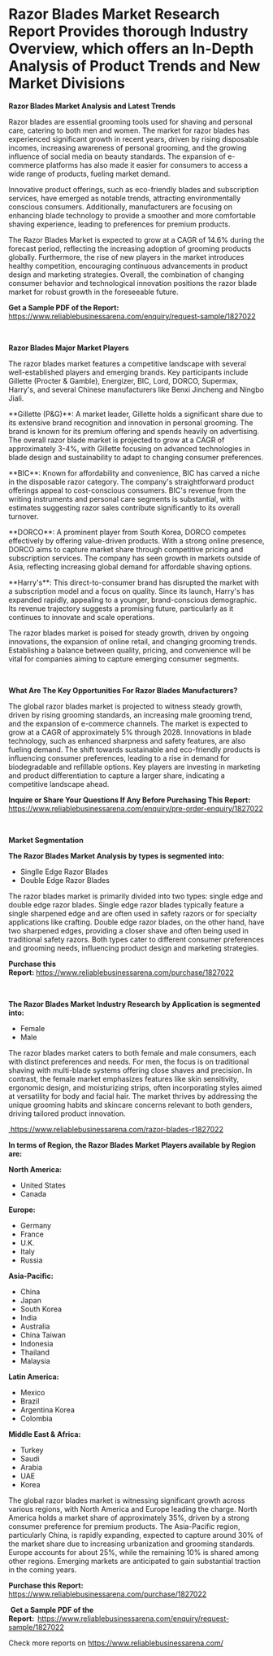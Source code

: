 <p><h1>Razor Blades Market Research Report Provides thorough Industry Overview, which offers an In-Depth Analysis of Product Trends and New Market Divisions</h1></p><p><strong>Razor Blades Market Analysis and Latest Trends</strong></p>
<p><p>Razor blades are essential grooming tools used for shaving and personal care, catering to both men and women. The market for razor blades has experienced significant growth in recent years, driven by rising disposable incomes, increasing awareness of personal grooming, and the growing influence of social media on beauty standards. The expansion of e-commerce platforms has also made it easier for consumers to access a wide range of products, fueling market demand.</p><p>Innovative product offerings, such as eco-friendly blades and subscription services, have emerged as notable trends, attracting environmentally conscious consumers. Additionally, manufacturers are focusing on enhancing blade technology to provide a smoother and more comfortable shaving experience, leading to preferences for premium products.</p><p>The Razor Blades Market is expected to grow at a CAGR of 14.6% during the forecast period, reflecting the increasing adoption of grooming products globally. Furthermore, the rise of new players in the market introduces healthy competition, encouraging continuous advancements in product design and marketing strategies. Overall, the combination of changing consumer behavior and technological innovation positions the razor blade market for robust growth in the foreseeable future.</p></p>
<p><strong>Get a Sample PDF of the Report:&nbsp;</strong> <a href="https://www.reliablebusinessarena.com/enquiry/request-sample/1827022?utm_campaign=2279&utm_medium=2&utm_source=Github&utm_content=ia&utm_term=09022025&utm_id=razor-blades">https://www.reliablebusinessarena.com/enquiry/request-sample/1827022</a></p>
<p>&nbsp;</p>
<p><strong>Razor Blades Major Market Players</strong></p>
<p><p>The razor blades market features a competitive landscape with several well-established players and emerging brands. Key participants include Gillette (Procter & Gamble), Energizer, BIC, Lord, DORCO, Supermax, Harry's, and several Chinese manufacturers like Benxi Jincheng and Ningbo Jiali.</p><p>**Gillette (P&G)**: A market leader, Gillette holds a significant share due to its extensive brand recognition and innovation in personal grooming. The brand is known for its premium offering and spends heavily on advertising. The overall razor blade market is projected to grow at a CAGR of approximately 3-4%, with Gillette focusing on advanced technologies in blade design and sustainability to adapt to changing consumer preferences.</p><p>**BIC**: Known for affordability and convenience, BIC has carved a niche in the disposable razor category. The company's straightforward product offerings appeal to cost-conscious consumers. BIC's revenue from the writing instruments and personal care segments is substantial, with estimates suggesting razor sales contribute significantly to its overall turnover.</p><p>**DORCO**: A prominent player from South Korea, DORCO competes effectively by offering value-driven products. With a strong online presence, DORCO aims to capture market share through competitive pricing and subscription services. The company has seen growth in markets outside of Asia, reflecting increasing global demand for affordable shaving options.</p><p>**Harry's**: This direct-to-consumer brand has disrupted the market with a subscription model and a focus on quality. Since its launch, Harry's has expanded rapidly, appealing to a younger, brand-conscious demographic. Its revenue trajectory suggests a promising future, particularly as it continues to innovate and scale operations.</p><p>The razor blades market is poised for steady growth, driven by ongoing innovations, the expansion of online retail, and changing grooming trends. Establishing a balance between quality, pricing, and convenience will be vital for companies aiming to capture emerging consumer segments.</p></p>
<p>&nbsp;</p>
<p><strong>What Are The Key Opportunities For Razor Blades Manufacturers?</strong></p>
<p><p>The global razor blades market is projected to witness steady growth, driven by rising grooming standards, an increasing male grooming trend, and the expansion of e-commerce channels. The market is expected to grow at a CAGR of approximately 5% through 2028. Innovations in blade technology, such as enhanced sharpness and safety features, are also fueling demand. The shift towards sustainable and eco-friendly products is influencing consumer preferences, leading to a rise in demand for biodegradable and refillable options. Key players are investing in marketing and product differentiation to capture a larger share, indicating a competitive landscape ahead.</p></p>
<p><strong>Inquire or Share Your Questions If Any Before Purchasing This Report:</strong> <a href="https://www.reliablebusinessarena.com/enquiry/pre-order-enquiry/1827022?utm_campaign=2279&utm_medium=2&utm_source=Github&utm_content=ia&utm_term=09022025&utm_id=razor-blades">https://www.reliablebusinessarena.com/enquiry/pre-order-enquiry/1827022</a></p>
<p>&nbsp;</p>
<p><strong>Market Segmentation</strong></p>
<p><strong>The Razor Blades Market Analysis by types is segmented into:</strong></p>
<p><ul><li>Singlle Edge Razor Blades</li><li>Double Edge Razor Blades</li></ul></p>
<p><p>The razor blades market is primarily divided into two types: single edge and double edge razor blades. Single edge razor blades typically feature a single sharpened edge and are often used in safety razors or for specialty applications like crafting. Double edge razor blades, on the other hand, have two sharpened edges, providing a closer shave and often being used in traditional safety razors. Both types cater to different consumer preferences and grooming needs, influencing product design and marketing strategies.</p></p>
<p><strong>Purchase this Report:&nbsp;</strong><a href="https://www.reliablebusinessarena.com/purchase/1827022?utm_campaign=2279&utm_medium=2&utm_source=Github&utm_content=ia&utm_term=09022025&utm_id=razor-blades">https://www.reliablebusinessarena.com/purchase/1827022</a></p>
<p>&nbsp;</p>
<p><strong>The Razor Blades Market Industry Research by Application is segmented into:</strong></p>
<p><ul><li>Female</li><li>Male</li></ul></p>
<p><p>The razor blades market caters to both female and male consumers, each with distinct preferences and needs. For men, the focus is on traditional shaving with multi-blade systems offering close shaves and precision. In contrast, the female market emphasizes features like skin sensitivity, ergonomic design, and moisturizing strips, often incorporating styles aimed at versatility for body and facial hair. The market thrives by addressing the unique grooming habits and skincare concerns relevant to both genders, driving tailored product innovation.</p></p>
<p><a href="https://www.reliablebusinessarena.com/razor-blades-r1827022?utm_campaign=2279&utm_medium=2&utm_source=Github&utm_content=ia&utm_term=09022025&utm_id=razor-blades">&nbsp;https://www.reliablebusinessarena.com/razor-blades-r1827022</a></p>
<p><strong>In terms of Region, the Razor Blades Market Players available by Region are:</strong></p>
<p>
    <p> <strong> North America: </strong>
        <ul>
            <li>United States</li>
            <li>Canada</li>
        </ul>
        </p> 
    <p> <strong> Europe: </strong>
        <ul>
            <li>Germany</li>
            <li>France</li>
            <li>U.K.</li>
            <li>Italy</li>
            <li>Russia</li>
        </ul>
        </p> 
    <p> <strong> Asia-Pacific: </strong>
        <ul>
            <li>China</li>
            <li>Japan</li>
            <li>South Korea</li>
            <li>India</li>
            <li>Australia</li>
            <li>China Taiwan</li>
            <li>Indonesia</li>
            <li>Thailand</li>
            <li>Malaysia</li>
        </ul>
        </p> 
    <p> <strong> Latin America: </strong>
        <ul>
            <li>Mexico</li>
            <li>Brazil</li>
            <li>Argentina Korea</li>
            <li>Colombia</li>
        </ul>
        </p> 
    <p> <strong> Middle East & Africa: </strong>
        <ul>
            <li>Turkey</li>
            <li>Saudi</li>
            <li>Arabia</li>
            <li>UAE</li>
            <li>Korea</li>
        </ul>
    </p>
    </p>
<p><p>The global razor blades market is witnessing significant growth across various regions, with North America and Europe leading the charge. North America holds a market share of approximately 35%, driven by a strong consumer preference for premium products. The Asia-Pacific region, particularly China, is rapidly expanding, expected to capture around 30% of the market share due to increasing urbanization and grooming standards. Europe accounts for about 25%, while the remaining 10% is shared among other regions. Emerging markets are anticipated to gain substantial traction in the coming years.</p></p>
<p><strong>Purchase this Report: </strong><a href="https://www.reliablebusinessarena.com/purchase/1827022?utm_campaign=2279&utm_medium=2&utm_source=Github&utm_content=ia&utm_term=09022025&utm_id=razor-blades">https://www.reliablebusinessarena.com/purchase/1827022</a></p>
<p>&nbsp;<strong>Get a Sample PDF of the Report:&nbsp;&nbsp;</strong><a href="https://www.reliablebusinessarena.com/enquiry/request-sample/1827022?utm_campaign=2279&utm_medium=2&utm_source=Github&utm_content=ia&utm_term=09022025&utm_id=razor-blades">https://www.reliablebusinessarena.com/enquiry/request-sample/1827022</a></p>
<p><strong></strong></p>
<p>Check more reports on <a href="https://www.reliablebusinessarena.com/?utm_campaign=2279&utm_medium=2&utm_source=Github&utm_content=ia&utm_term=09022025&utm_id=razor-blades">https://www.reliablebusinessarena.com/</a></p>